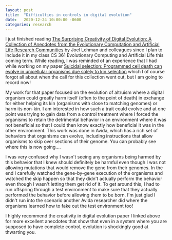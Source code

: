 ```yaml
---
layout: post
title:  "Difficulties in controls in digital evolution"
date:   2020-12-24 10:00:00 -0600
categories: research
---
```


I just finished reading [The Surprising Creativity of Digital Evolution: A Collection of Anecdotes from the Evolutionary Computation and Artificial Life Research Communities](https://www.mitpressjournals.org/doi/full/10.1162/artl_a_00319) by Joel Lehman and colleagues since I plan to include it in my class CS 361 Evolutionary Computing and Artificial Life this coming term. While reading, I was reminded of an experience that I had while working on my paper [Suicidal selection: Programmed cell death can evolve in unicellular organisms due solely to kin selection](https://onlinelibrary.wiley.com/doi/full/10.1002/ece3.5460) which I of course forgot all about when the call for this collection went out, but I am going to record now!

My work for that paper focused on the evolution of altruism where a digital organism could greatly harm itself (often to the point of death) in exchange for either helping its kin (organisms with close to matching genomes) or harm its non-kin. 
I am interested in how such a trait could evolve and at one point was trying to gain data from a control treatment where I forced the organisms to retain the detrimental behavior in an environment where it was not beneficial so that I could then know exactly how beneficial it was in the other environment.
This work was done in Avida, which has a rich set of behaviors that organisms can evolve, including instructions that allow organisms to skip over sections of their genome.
You can probably see where this is now going....

I was very confused why I wasn't seeing any organisms being harmed by this behavior that I knew should definitely be harmful even though I was not allowing mutations that would remove the gene from their genomes.
In the end I carefully watched the gene-by-gene execution of the organisms and watched the skip happen so that they didn't actually perform the behavior even though I wasn't letting them get rid of it.
To get around this, I had to run offspring through a test environment to make sure that they actually performed the behavior before allowing them to be born.
I'm just glad I didn't run into the scenario another Avida researcher did where the organisms learned how to fake out the test environment too!

I highly recommend the creativity in digital evolution paper I linked above for more excellent anecdotes that show that even in a system where you are supposed to have complete control, evolution is shockingly good at thwarting you.